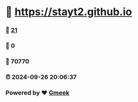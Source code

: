 #   :link: https://stayt2.github.io 
### :page_facing_up: [21](https://stayt2.github.io/tag.html) 
### :speech_balloon: 0 
### :hibiscus: 70770 
### :alarm_clock: 2024-09-26 20:06:37 
### Powered by :heart: [Gmeek](https://github.com/Meekdai/Gmeek)
